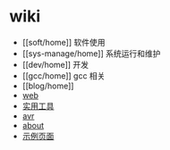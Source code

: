# wiki

* [[soft/home]] 软件使用
* [[sys-manage/home]] 系统运行和维护
* [[dev/home]] 开发 
* [[gcc/home]] gcc 相关
* [[blog/home]]
* [web](web/index) 
* [实用工具](utility/index) 
* [avr](avr/index) 
* [about](about) 
* [示例页面](test/home)